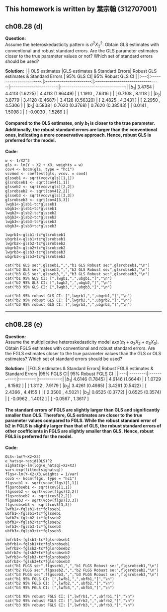 #
## This homework is written by  葉宗翰 (312707001)
## ch08.28 (d)
**Question:**\
Assume the heteroskedasticity pattern is $\sigma^2X_2^2$. Obtain GLS estimates with conventional and
robust standard errors. Are the GLS parameter estimates closer to the true parameter values or
not? Which set of standard errors should be used?

**Solution:**
|     | OLS estimates |GLS estimates & Standard Errors| Robust GLS estimates & Standard Errors | 95% GLS CI| 95% Robust GLS CI |
|:---:|:-----------------------:|:-----------------------:|:--------------------------------:|:-----------------------:|:--------------------------------:|
|$b_1$|     3.4764     |       4.4113 (1.6225)       |           4.4113  (1.86449)         |  [ 1.1910 , 7.6316 ]        |      [ 0.7108 , 8.1118 ]        |
|$b_2$|     3.8779       |     3.4128 (0.4687)       |           3.4128  (0.56320)         | [ 2.4825 , 4.3431 ]        |         [ 2.2950 , 4.5306 ]           |
|$b_3$|     0.5838       |    0.7620 (0.3768)       |           0.7620  (0.38543)         | [ 0.0141 , 1.5098 ]        |      [ -0.0030 , 1.5269 ]            |
#### Compared to the OLS estimates, only $b_1$ is closer to the true parameter. Additionally, the robust standard errors are larger than the conventional ones, indicating a more conservative approach. Hence, robust GLS is preferred for the model.

**Code:**
```
w <- 1/X2^2
gls <- lm(Y ~ X2 + X3, weights = w)
cov4 <- hccm(gls, type = "hc1")
vcvmod <- coeftest(gls, vcov. = cov4)
glsseb1 <- sqrt(vcov(gls)[1,1])
glsrobseb1 <- sqrt(cov4[1,1])
glsseb2 <- sqrt(vcov(gls)[2,2])
glsrobseb2 <- sqrt(cov4[2,2])
glsseb3 <- sqrt(vcov(gls)[3,3])
glsrobseb3 <- sqrt(cov4[3,3])
lwgb1<-glsb1-tc*glsseb1
ubgb1<-glsb1+tc*glsseb1
lwgb2<-glsb2-tc*glsseb2
ubgb2<-glsb2+tc*glsseb2
lwgb3<-glsb3-tc*glsseb3
ubgb3<-glsb3+tc*glsseb3

lwgrb1<-glsb1-tc*glsrobseb1
ubgrb1<-glsb1+tc*glsrobseb1
lwgrb2<-glsb2-tc*glsrobseb2
ubgrb2<-glsb2+tc*glsrobseb2
lwgrb3<-glsb3-tc*glsrobseb3
ubgrb3<-glsb3+tc*glsrobseb3

cat("b1 GLS se:",glsseb1,",","b1 GLS Robust se:",glsrobseb1,"\n")
cat("b2 GLS se:",glsseb2,",","b2 GLS Robust se:",glsrobseb2,"\n")
cat("b3 GLS se:",glsseb3,",","b3 GLS Robust se:",glsrobseb3,"\n")
cat("b1 95% GLS CI: [",lwgb1,",",ubgb1,"]","\n")
cat("b2 95% GLS CI: [",lwgb2,",",ubgb2,"]","\n")
cat("b3 95% GLS CI: [",lwgb3,",",ubgb3,"]","\n")

cat("b1 95% robust GLS CI: [",lwgrb1,",",ubgrb1,"]","\n")
cat("b2 95% robust GLS CI: [",lwgrb2,",",ubgrb2,"]","\n")
cat("b2 95% robust GLS CI: [",lwgrb3,",",ubgrb3,"]","\n")
```
---
## ch08.28 (e)
**Question:**\
Assume the multiplicative heteroskedasticity model $exp(α_1 + α_2X_2 + α_3X_3)$. Obtain FGLS
estimates with conventional and robust standard errors. Are the FGLS estimates closer to the
true parameter values than the GLS or OLS estimates? Which set of standard errors should
be used?

**Solution:**
|     |FGLS estimates & Standard Errors| Robust FGLS estimates & Standard Errors |95% FGLS CI| 95% Robust FGLS CI |
|:---:|:--------:|:-----------:|:--------:|:-----------:|
|$b_1$|  4.6146 (1.7845) | 4.6146 (1.6644) | [ 1.0729 , 8.1562 ] | [ 1.3112 , 7.9179 ] 
|$b_2$|  3.4261 (0.4985) | 3.4261 (0.5422) | [ 2.4366 , 4.4155 ] | [ 2.3500 , 4.5021 ] 
|$b_3$|  0.6525 (0.3772) | 0.6525 (0.3574) | [ -0.0962 , 1.4012 ] | [ -0.0567 , 1.3617 ] 

#### The standard errors of FGLS are slightly larger than GLS and significantly smaller than OLS. Therefore, GLS estimates are closer to the true parameter values compared to FGLS. While the robust standard error of b2 in FGLS is slightly larger than that of GLS, the robust standard errors of other coefficients in FGLS are slightly smaller than GLS. Hence, robust FGLS is preferred for the model.

**Code:**

```
OLS<-lm(Y~X2+X3)
e_hatsq<-resid(OLS)^2
sighatsq<-lm(log(e_hatsq)~X2+X3)
var<-exp(fitted(sighatsq))
flgs<-lm(Y~X2+X3,weights = 1/var)
cov5 <- hccm(flgs, type = "hc1")
flgsseb1 <- sqrt(vcov(flgs)[1,1])
flgsrobseb1 <- sqrt(cov5[1,1])
flgsseb2 <- sqrt(vcov(flgs)[2,2])
flgsrobseb2 <- sqrt(cov5[2,2])
flgsseb3 <- sqrt(vcov(flgs)[3,3])
flgsrobseb3 <- sqrt(cov5[3,3])
lwfb1<-fglsb1-tc*fglsseb1
ubfb1<-fglsb1+tc*fglsseb1
lwfb2<-fglsb2-tc*fglsseb2
ubfb2<-fglsb2+tc*fglsseb2
lwfb3<-fglsb3-tc*fglsseb3
ubfb3<-fglsb3+tc*fglsseb3

lwfrb1<-fglsb1-tc*fglsrobseb1
ubfrb1<-fglsb1+tc*fglsrobseb1
lwfrb2<-fglsb2-tc*fglsrobseb2
ubfrb2<-fglsb2+tc*fglsrobseb2
lwfrb3<-fglsb3-tc*fglsrobseb3
ubfrb3<-fglsb3+tc*fglsrobseb3
cat("b1 FLGS se:",flgsseb1,",","b1 FLGS Robust se:",flgsrobseb1,"\n")
cat("b2 FLGS se:",flgsseb2,",","b2 FLGS Robust se:",flgsrobseb2,"\n")
cat("b3 FLGS se:",flgsseb3,",","b3 FLGS Robust se:",flgsrobseb3,"\n")
cat("b1 95% FGLS CI: [",lwfb1,",",ubfb1,"]","\n")
cat("b2 95% FGLS CI: [",lwfb2,",",ubfb2,"]","\n")
cat("b3 95% FGLS CI: [",lwfb3,",",ubfb3,"]","\n")

cat("b1 95% robust FGLS CI: [",lwfrb1,",",ubfrb1,"]","\n")
cat("b2 95% robust FGLS CI: [",lwfrb2,",",ubfrb2,"]","\n")
cat("b3 95% robust FGLS CI: [",lwfrb3,",",ubfrb3,"]","\n")
```
